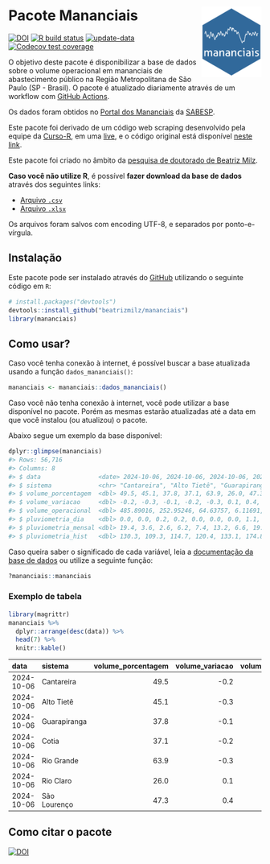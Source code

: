 
<!-- README.md is generated from README.Rmd. Please edit that file -->

# Pacote Mananciais <img src="man/figures/hexlogo.png" align="right" width = "120px"/>

<!-- badges: start -->

[![DOI](https://zenodo.org/badge/DOI/10.5281/zenodo.4733056.svg)](https://doi.org/10.5281/zenodo.4733056)
[![R build
status](https://github.com/beatrizmilz/mananciais/workflows/R-CMD-check/badge.svg)](https://github.com/beatrizmilz/mananciais/actions)
[![update-data](https://github.com/beatrizmilz/mananciais/actions/workflows/2-update_data.yaml/badge.svg)](https://github.com/beatrizmilz/mananciais/actions/workflows/2-update_data.yaml)
[![Codecov test
coverage](https://codecov.io/gh/beatrizmilz/mananciais/branch/master/graph/badge.svg)](https://codecov.io/gh/beatrizmilz/mananciais?branch=master)
<!-- badges: end -->

O objetivo deste pacote é disponibilizar a base de dados sobre o volume
operacional em mananciais de abastecimento público na Região
Metropolitana de São Paulo (SP - Brasil). O pacote é atualizado
diariamente através de um workflow com [GitHub
Actions](https://github.com/beatrizmilz/mananciais/actions).

Os dados foram obtidos no [Portal dos
Mananciais](http://mananciais.sabesp.com.br/Situacao) da
[SABESP](http://site.sabesp.com.br/site/Default.aspx).

Este pacote foi derivado de um código web scraping desenvolvido pela
equipe da [Curso-R](https://www.curso-r.com/), em uma
[live](https://youtu.be/jvZIxrMmOcQ), e o código original está
disponível [neste
link](https://github.com/curso-r/lives/blob/master/drafts/20200730_scraper_sabesp.R).

Este pacote foi criado no âmbito da [pesquisa de doutorado de Beatriz
Milz](https://beatrizmilz.github.io/tese/).

**Caso você não utilize R**, é possível **fazer download da base de
dados** através dos seguintes links:

- [Arquivo
  `.csv`](https://github.com/beatrizmilz/mananciais/raw/master/inst/extdata/mananciais.csv)
- [Arquivo
  `.xlsx`](https://github.com/beatrizmilz/mananciais/blob/master/inst/extdata/mananciais.xlsx?raw=true)

Os arquivos foram salvos com encoding UTF-8, e separados por
ponto-e-vírgula.

## Instalação

Este pacote pode ser instalado através do [GitHub](https://github.com/)
utilizando o seguinte código em `R`:

``` r
# install.packages("devtools")
devtools::install_github("beatrizmilz/mananciais")
library(mananciais)
```

## Como usar?

Caso você tenha conexão à internet, é possível buscar a base atualizada
usando a função `dados_mananciais()`:

``` r
mananciais <- mananciais::dados_mananciais() 
```

Caso você não tenha conexão à internet, você pode utilizar a base
disponível no pacote. Porém as mesmas estarão atualizadas até a data em
que você instalou (ou atualizou) o pacote.

Abaixo segue um exemplo da base disponível:

``` r
dplyr::glimpse(mananciais)
#> Rows: 56,716
#> Columns: 8
#> $ data                <date> 2024-10-06, 2024-10-06, 2024-10-06, 2024-10-06, 2…
#> $ sistema             <chr> "Cantareira", "Alto Tietê", "Guarapiranga", "Cotia…
#> $ volume_porcentagem  <dbl> 49.5, 45.1, 37.8, 37.1, 63.9, 26.0, 47.3, 49.7, 45…
#> $ volume_variacao     <dbl> -0.2, -0.3, -0.1, -0.2, -0.3, 0.1, 0.4, -0.2, -0.2…
#> $ volume_operacional  <dbl> 485.89016, 252.95246, 64.63757, 6.11691, 71.67916,…
#> $ pluviometria_dia    <dbl> 0.0, 0.0, 0.2, 0.2, 0.0, 0.0, 0.0, 1.1, 0.1, 0.0, …
#> $ pluviometria_mensal <dbl> 19.4, 3.6, 2.6, 6.2, 7.4, 13.2, 6.6, 19.4, 3.6, 2.…
#> $ pluviometria_hist   <dbl> 130.3, 109.3, 114.7, 120.4, 133.1, 174.8, 144.0, 1…
```

Caso queira saber o significado de cada variável, leia a [documentação
da base de
dados](https://beatrizmilz.github.io/mananciais/reference/mananciais.html)
ou utilize a seguinte função:

``` r
?mananciais::mananciais
```

### Exemplo de tabela

``` r
library(magrittr)
mananciais %>% 
  dplyr::arrange(desc(data)) %>% 
  head(7) %>%
  knitr::kable()
```

| data       | sistema      | volume_porcentagem | volume_variacao | volume_operacional | pluviometria_dia | pluviometria_mensal | pluviometria_hist |
|:-----------|:-------------|-------------------:|----------------:|-------------------:|-----------------:|--------------------:|------------------:|
| 2024-10-06 | Cantareira   |               49.5 |            -0.2 |          485.89016 |              0.0 |                19.4 |             130.3 |
| 2024-10-06 | Alto Tietê   |               45.1 |            -0.3 |          252.95246 |              0.0 |                 3.6 |             109.3 |
| 2024-10-06 | Guarapiranga |               37.8 |            -0.1 |           64.63757 |              0.2 |                 2.6 |             114.7 |
| 2024-10-06 | Cotia        |               37.1 |            -0.2 |            6.11691 |              0.2 |                 6.2 |             120.4 |
| 2024-10-06 | Rio Grande   |               63.9 |            -0.3 |           71.67916 |              0.0 |                 7.4 |             133.1 |
| 2024-10-06 | Rio Claro    |               26.0 |             0.1 |            3.55300 |              0.0 |                13.2 |             174.8 |
| 2024-10-06 | São Lourenço |               47.3 |             0.4 |           41.97370 |              0.0 |                 6.6 |             144.0 |

## Como citar o pacote

[![DOI](https://zenodo.org/badge/DOI/10.5281/zenodo.4733056.svg)](https://doi.org/10.5281/zenodo.4733056)
